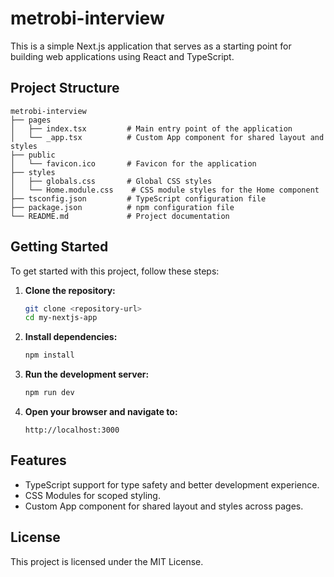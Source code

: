 # metrobi-interview

This is a simple Next.js application that serves as a starting point for building web applications using React and TypeScript.

## Project Structure

```
metrobi-interview
├── pages
│   ├── index.tsx         # Main entry point of the application
│   └── _app.tsx          # Custom App component for shared layout and styles
├── public
│   └── favicon.ico       # Favicon for the application
├── styles
│   ├── globals.css       # Global CSS styles
│   └── Home.module.css    # CSS module styles for the Home component
├── tsconfig.json         # TypeScript configuration file
├── package.json          # npm configuration file
└── README.md             # Project documentation
```

## Getting Started

To get started with this project, follow these steps:

1. **Clone the repository:**

   ```bash
   git clone <repository-url>
   cd my-nextjs-app
   ```

2. **Install dependencies:**

   ```bash
   npm install
   ```

3. **Run the development server:**

   ```bash
   npm run dev
   ```

4. **Open your browser and navigate to:**
   ```
   http://localhost:3000
   ```

## Features

- TypeScript support for type safety and better development experience.
- CSS Modules for scoped styling.
- Custom App component for shared layout and styles across pages.

## License

This project is licensed under the MIT License.
